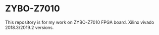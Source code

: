 # ZYBO-Z7010
This repository is for my work on ZYBO-Z7010 FPGA board.
Xilinx vivado 2018.3/2019.2 versions. 
